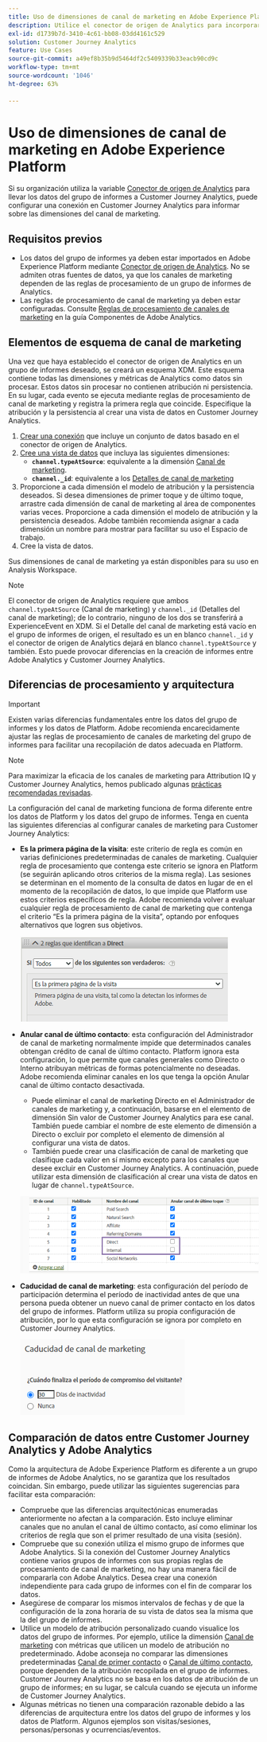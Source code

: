 ```yaml
---
title: Uso de dimensiones de canal de marketing en Adobe Experience Platform
description: Utilice el conector de origen de Analytics para incorporar reglas de procesamiento del canal de marketing a Adobe Experience Platform.
exl-id: d1739b7d-3410-4c61-bb08-03dd4161c529
solution: Customer Journey Analytics
feature: Use Cases
source-git-commit: a49ef8b35b9d5464df2c5409339b33eacb90cd9c
workflow-type: tm+mt
source-wordcount: '1046'
ht-degree: 63%

---
```


# Uso de dimensiones de canal de marketing en Adobe Experience Platform

Si su organización utiliza la variable [Conector de origen de Analytics](https://experienceleague.adobe.com/docs/experience-platform/sources/connectors/adobe-applications/analytics.html?lang=es) para llevar los datos del grupo de informes a Customer Journey Analytics, puede configurar una conexión en Customer Journey Analytics para informar sobre las dimensiones del canal de marketing.

## Requisitos previos

* Los datos del grupo de informes ya deben estar importados en Adobe Experience Platform mediante [Conector de origen de Analytics](https://experienceleague.adobe.com/docs/experience-platform/sources/connectors/adobe-applications/analytics.html?lang=es). No se admiten otras fuentes de datos, ya que los canales de marketing dependen de las reglas de procesamiento de un grupo de informes de Analytics.
* Las reglas de procesamiento de canal de marketing ya deben estar configuradas. Consulte [Reglas de procesamiento de canales de marketing](https://experienceleague.adobe.com/docs/analytics/admin/admin-tools/manage-report-suites/edit-report-suite/marketing-channels/c-rules.html?lang=es) en la guía Componentes de Adobe Analytics.

## Elementos de esquema de canal de marketing

Una vez que haya establecido el conector de origen de Analytics en un grupo de informes deseado, se creará un esquema XDM. Este esquema contiene todas las dimensiones y métricas de Analytics como datos sin procesar. Estos datos sin procesar no contienen atribución ni persistencia. En su lugar, cada evento se ejecuta mediante reglas de procesamiento de canal de marketing y registra la primera regla que coincide. Especifique la atribución y la persistencia al crear una vista de datos en Customer Journey Analytics.

1. [Crear una conexión](/help/connections/create-connection.md) que incluye un conjunto de datos basado en el conector de origen de Analytics.
2. [Cree una vista de datos](/help/data-views/create-dataview.md) que incluya las siguientes dimensiones:
   * **`channel.typeAtSource`**: equivalente a la dimensión [Canal de marketing](https://experienceleague.adobe.com/docs/analytics/components/dimensions/marketing-channel.html?lang=es).
   * **`channel._id`**: equivalente a los [Detalles de canal de marketing](https://experienceleague.adobe.com/docs/analytics/components/dimensions/marketing-detail.html?lang=es)
3. Proporcione a cada dimensión el modelo de atribución y la persistencia deseados. Si desea dimensiones de primer toque y de último toque, arrastre cada dimensión de canal de marketing al área de componentes varias veces. Proporcione a cada dimensión el modelo de atribución y la persistencia deseados. Adobe también recomienda asignar a cada dimensión un nombre para mostrar para facilitar su uso el Espacio de trabajo.
4. Cree la vista de datos.

Sus dimensiones de canal de marketing ya están disponibles para su uso en Analysis Workspace.

>[!NOTE]
>
> El conector de origen de Analytics requiere que ambos `channel.typeAtSource` (Canal de marketing) y `channel._id` (Detalles del canal de marketing); de lo contrario, ninguno de los dos se transferirá a ExperienceEvent en XDM. Si el Detalle del canal de marketing está vacío en el grupo de informes de origen, el resultado es un en blanco `channel._id` y el conector de origen de Analytics dejará en blanco `channel.typeAtSource` y también. Esto puede provocar diferencias en la creación de informes entre Adobe Analytics y Customer Journey Analytics.

## Diferencias de procesamiento y arquitectura

>[!IMPORTANT]
>
>Existen varias diferencias fundamentales entre los datos del grupo de informes y los datos de Platform. Adobe recomienda encarecidamente ajustar las reglas de procesamiento de canales de marketing del grupo de informes para facilitar una recopilación de datos adecuada en Platform.

>[!NOTE]
>
>Para maximizar la eficacia de los canales de marketing para Attribution IQ y Customer Journey Analytics, hemos publicado algunas [prácticas recomendadas revisadas](https://experienceleague.adobe.com/docs/analytics/components/marketing-channels/mchannel-best-practices.html?lang=es).

La configuración del canal de marketing funciona de forma diferente entre los datos de Platform y los datos del grupo de informes. Tenga en cuenta las siguientes diferencias al configurar canales de marketing para Customer Journey Analytics:

* **Es la primera página de la visita**: este criterio de regla es común en varias definiciones predeterminadas de canales de marketing. Cualquier regla de procesamiento que contenga este criterio se ignora en Platform (se seguirán aplicando otros criterios de la misma regla). Las sesiones se determinan en el momento de la consulta de datos en lugar de en el momento de la recopilación de datos, lo que impide que Platform use estos criterios específicos de regla. Adobe recomienda volver a evaluar cualquier regla de procesamiento de canal de marketing que contenga el criterio “Es la primera página de la visita”, optando por enfoques alternativos que logren sus objetivos.

  ![Es la primera página de la visita](../assets/first-page-of-visit.png)

* **Anular canal de último contacto**: esta configuración del Administrador de canal de marketing normalmente impide que determinados canales obtengan crédito de canal de último contacto. Platform ignora esta configuración, lo que permite que canales generales como Directo o Interno atribuyan métricas de formas potencialmente no deseadas. Adobe recomienda eliminar canales en los que tenga la opción Anular canal de último contacto desactivada.
   * Puede eliminar el canal de marketing Directo en el Administrador de canales de marketing y, a continuación, basarse en el elemento de dimensión Sin valor de Customer Journey Analytics para ese canal. También puede cambiar el nombre de este elemento de dimensión a Directo o excluir por completo el elemento de dimensión al configurar una vista de datos.
   * También puede crear una clasificación de canal de marketing que clasifique cada valor en sí mismo excepto para los canales que desee excluir en Customer Journey Analytics. A continuación, puede utilizar esta dimensión de clasificación al crear una vista de datos en lugar de `channel.typeAtSource`.

  ![Anular canal de último toque](../assets/override-last-touch-channel.png)

* **Caducidad de canal de marketing**: esta configuración del período de participación determina el período de inactividad antes de que una persona pueda obtener un nuevo canal de primer contacto en los datos del grupo de informes. Platform utiliza su propia configuración de atribución, por lo que esta configuración se ignora por completo en Customer Journey Analytics.

  ![Caducidad del canal de marketing](../assets/marketing-channel-expiration.png)

## Comparación de datos entre Customer Journey Analytics y Adobe Analytics

Como la arquitectura de Adobe Experience Platform es diferente a un grupo de informes de Adobe Analytics, no se garantiza que los resultados coincidan. Sin embargo, puede utilizar las siguientes sugerencias para facilitar esta comparación:

* Compruebe que las diferencias arquitectónicas enumeradas anteriormente no afectan a la comparación. Esto incluye eliminar canales que no anulan el canal de último contacto, así como eliminar los criterios de regla que son el primer resultado de una visita (sesión).
* Compruebe que su conexión utiliza el mismo grupo de informes que Adobe Analytics. Si la conexión del Customer Journey Analytics contiene varios grupos de informes con sus propias reglas de procesamiento de canal de marketing, no hay una manera fácil de compararla con Adobe Analytics. Desea crear una conexión independiente para cada grupo de informes con el fin de comparar los datos.
* Asegúrese de comparar los mismos intervalos de fechas y de que la configuración de la zona horaria de su vista de datos sea la misma que la del grupo de informes.
* Utilice un modelo de atribución personalizado cuando visualice los datos del grupo de informes. Por ejemplo, utilice la dimensión [Canal de marketing](https://experienceleague.adobe.com/docs/analytics/components/dimensions/marketing-channel.html?lang=es) con métricas que utilicen un modelo de atribución no predeterminado. Adobe aconseja no comparar las dimensiones predeterminadas [Canal de primer contacto](https://experienceleague.adobe.com/docs/analytics/components/dimensions/first-touch-channel.html?lang=es) o [Canal de último contacto](https://experienceleague.adobe.com/docs/analytics/components/dimensions/last-touch-channel.html?lang=es), porque dependen de la atribución recopilada en el grupo de informes. Customer Journey Analytics no se basa en los datos de atribución de un grupo de informes; en su lugar, se calcula cuando se ejecuta un informe de Customer Journey Analytics.
* Algunas métricas no tienen una comparación razonable debido a las diferencias de arquitectura entre los datos del grupo de informes y los datos de Platform. Algunos ejemplos son visitas/sesiones, personas/personas y ocurrencias/eventos.

